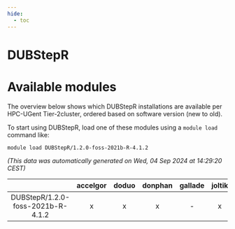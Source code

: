 ```yaml
---
hide:
  - toc
---
```


DUBStepR
========

# Available modules


The overview below shows which DUBStepR installations are available per HPC-UGent Tier-2cluster, ordered based on software version (new to old).

To start using DUBStepR, load one of these modules using a `module load` command like:

```shell
module load DUBStepR/1.2.0-foss-2021b-R-4.1.2
```

*(This data was automatically generated on Wed, 04 Sep 2024 at 14:29:20 CEST)*  

| |accelgor|doduo|donphan|gallade|joltik|shinx|skitty|
| :---: | :---: | :---: | :---: | :---: | :---: | :---: | :---: |
|DUBStepR/1.2.0-foss-2021b-R-4.1.2|x|x|x|-|x|-|x|
